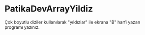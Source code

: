# PatikaDevArrayYildiz
Çok boyutlu diziler kullanılarak "yıldızlar" ile ekrana "B" harfi yazan programı yazınız.

